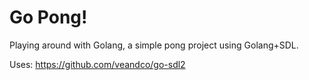 Go Pong!
=============

Playing around with Golang, a simple pong project using Golang+SDL.

Uses: https://github.com/veandco/go-sdl2